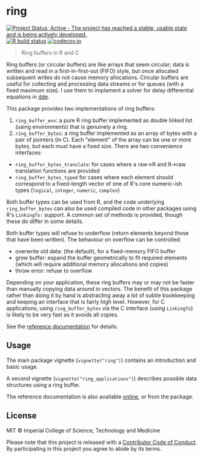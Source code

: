 # ring

<!-- badges: start -->
[![Project Status: Active - The project has reached a stable, usable state and is being actively developed.](https://www.repostatus.org/badges/latest/active.svg)](https://www.repostatus.org/#active)
[![R build status](https://github.com/mrc-ide/ring/workflows/R-CMD-check/badge.svg)](https://github.com/mrc-ide/ring/actions)
[![codecov.io](https://codecov.io/github/mrc-ide/ring/coverage.svg?branch=master)](https://codecov.io/github/mrc-ide/ring?branch=master)
<!-- badges: end -->

> Ring buffers in R and C

Ring buffers (or circular buffers) are like arrays that seem circular; data is written and read in a first-in-first-out (FIFO) style, but once allocated subsequent writes do not cause memory allocations.  Circular buffers are useful for collecting and processing data streams or for queues (with a fixed maximum size).  I use them to implement a solver for delay differential equations in [dde](https://github.com/mrc-ide/dde).

This package provides two implementations of ring buffers:

1. `ring_buffer_env`: a pure R ring buffer implemented as double linked list (using environments) that is genuinely a ring.
2. `ring_buffer_bytes`: a ring buffer implemented as an array of bytes with a pair of pointers (in C).  Each "element" of the array can be one or more bytes, but each must have a fixed size.  There are two convenience interfaces:
  * `ring_buffer_bytes_translate`: for cases where a raw->R and R->raw translation functions are provided
  * `ring_buffer_bytes_typed` for cases where each element should correspond to a fixed-length vector of one of R's core numeric-ish types (`logical`, `integer`, `numeric`, `complex`)

Both buffer types can be used from R, and the code underlying `ring_buffer_bytes` can also be used compiled code in other packages using R's `LinkingTo:` support.  A common set of methods is provided, though these do differ in some details.

Both buffer types will refuse to underflow (return elements beyond those that have been written).  The behaviour on overflow can be controlled:

* overwrite old data: (the default), for a fixed-memory FIFO buffer
* grow buffer: expand the buffer geometrically to fit required elements (which will require additional memory allocations and copies)
* throw error: refuse to overflow

Depending on your application, these ring buffers may or may not be faster than manually copying data around in vectors.  The benefit of this package rather than doing it by hand is abstracting away a lot of subtle bookkeeping and keeping an interface that is fairly high level.  However, for C applications, using `ring_buffer_bytes` via the C interface (using `LinkingTo`) is likely to be very fast as it avoids all copies.

See the [reference documentation](https://mrc-ide.github.io/ring/) for details.

## Usage

The main package vignette (`vignette("ring")`) contains an introduction and basic usage.

A second vignette (`vignette("ring_applications")`) describes possible data structures using a ring buffer.

The reference documentation is also available [online](https://mrc-ide.github.io/ring/), or from the package.

## License

MIT © Imperial College of Science, Technology and Medicine

Please note that this project is released with a [Contributor Code of Conduct](CONDUCT.md). By participating in this project you agree to abide by its terms.
